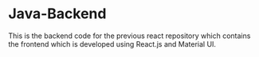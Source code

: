 # Java-Backend

This is the backend code for the previous react repository which contains the frontend which is developed using React.js and Material UI.
